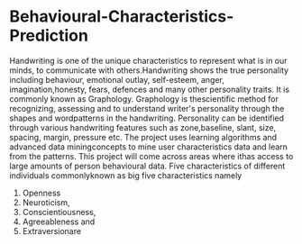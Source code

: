 # Behavioural-Characteristics-Prediction
Handwriting is one of the unique characteristics to represent what is in our minds, to communicate with others.Handwriting  shows  the  true  personality  including  behaviour,  emotional  outlay,  self-esteem,  anger,  imagination,honesty, fears, defences and many other personality traits. It is commonly known as Graphology. Graphology is thescientific method for recognizing, assessing and to understand writer's personality through the shapes and wordpatterns  in  the  handwriting.  Personality  can  be  identified  through  various  handwriting  features  such  as  zone,baseline, slant, size, spacing, margin, pressure etc. The project uses learning algorithms and advanced data miningconcepts to mine user characteristics data and learn from the patterns. This project will come across areas where ithas access to large amounts of person behavioural data.
Five  characteristics  of  different  individuals  commonlyknown as big five characteristics namely  
 1. Openness 
 2. Neuroticism, 
 3. Conscientiousness,
 4. Agreeableness and 
 5. Extraversionare 
 
